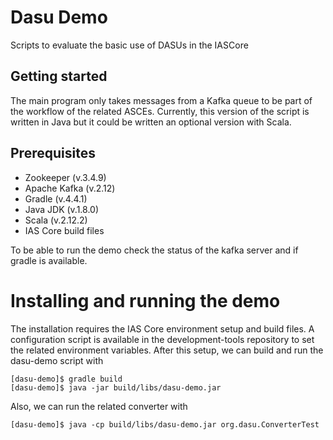 # Dasu Demo

Scripts to evaluate the basic use of DASUs in the IASCore

## Getting started

The main program only takes messages from a Kafka queue to be part of the workflow
of the related ASCEs. Currently, this version of the script is written in Java
but it could be written an optional version with Scala.

## Prerequisites

- Zookeeper (v.3.4.9)
- Apache Kafka (v.2.12)
- Gradle (v.4.4.1)
- Java JDK (v.1.8.0)
- Scala (v.2.12.2)
- IAS Core build files

To be able to run the demo check the status of the kafka server and if gradle is available.

# Installing and running the demo

The installation requires the IAS Core environment setup and build files.
A configuration script is available in the development-tools repository to set
the related environment variables.
After this setup, we can build and run the dasu-demo script with

```
[dasu-demo]$ gradle build
[dasu-demo]$ java -jar build/libs/dasu-demo.jar
```

Also, we can run the related converter with

```
[dasu-demo]$ java -cp build/libs/dasu-demo.jar org.dasu.ConverterTest
```
